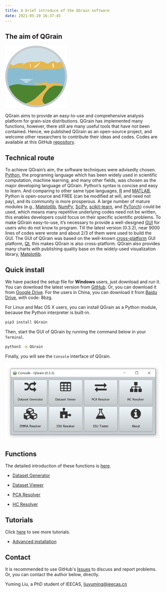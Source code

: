 ```yaml
---
title: A brief introduce of the QGrain software
date: 2021-05-20 16:37:45
---
```


## The aim of QGrain

![The logo of QGrain, Copyright 2021 Yuming Liu, All rights reserved](/images/icon.png)

QGrain aims to provide an easy-to-use and comprehensive analysis platform for grain-size distributions. QGrain has implemented many functions, however, there still are many useful tools that have not been contained. Hence, we published QGrain as an open-source project, and welcome other researchers to contribute their ideas and codes. Codes are available at this GitHub [repository](https://github.com/yuriok/QGrain/).

## Technical route

To achieve QGrain’s aim, the software techniques were advisedly chosen. [Python](https://www.python.org/), the programing language which has been widely used in scientific computation, machine learning, and many other fields, was chosen as the major developing language of QGrain. Python’s syntax is concise and easy to learn. And comparing to other same type languages, [R](https://www.r-project.org/) and [MATLAB](https://www.mathworks.com/), Python is open-source and FREE (can be modified at will, and need not pay), and its community is more prosperous. A large number of mature modules (e.g., [Matplotlib](https://matplotlib.org/), [NumPy](https://numpy.org/), [SciPy](https://www.scipy.org/), [scikit-learn](https://scikit-learn.org/), and [PyTorch](https://pytorch.org/)) could be used, which means many repetitive underlying codes need not be written, this enables developers could focus on their specific scientific problems. To make QGrain easy-to-use, it’s necessary to provide a well-designed [GUI](https://en.wikipedia.org/wiki/Graphical_user_interface/) for users who do not know to program. Till the latest version (0.3.2), near 9000 lines of codes were wrote and about 2/3 of them were used to build the GUI. The GUI of QGrain was based on the well-known [cross-platform](https://en.wikipedia.org/wiki/Cross-platform_software/) GUI platform, [Qt](https://www.qt.io/qt-for-python/), this makes QGrain is also cross-platform. QGrain also provides many charts with publishing quality base on the widely-used visualization library, [Matplotlib](https://matplotlib.org/).

## Quick install

We have packed the setup file for **Windows** users, just download and run it. You can download the latest version from [GitHub](https://github.com/yuriok/QGrain/releases/). Or, you can download it from [Google Drive](https://drive.google.com/drive/folders/1Z-xUVpxml9XHPWd0LOgxjtchCPMd1-tn?usp=sharing). For the users in China, you can download it from [Baidu Drive](https://pan.baidu.com/s/1hau7AruPkpgvzjF-mMCQaQ/), with code: 8bzg.

For Linux and Mac OS X users, you can install QGrain as a Python module, because the Python interpreter is built-in.

```bash
pip3 install QGrain
```

Then, start the GUI of QGrain by running the command below in your `Terminal`.

```bash
python3 -m QGrain
```

Finally, you will see the `Console` interface of QGrain.

![The screenshot of the initial interface](/images/console.png)

## Functions

The detailed introduction of these functions is [here](/functions).

* [Dataset Generator](/functions/dataset_generator)

* [Dataset Viewer](/functions/dataset_viewer)

* [PCA Resolver](/functions/pca_resolver)

* [HC Resolver](/functions/hc_resolver)

## Tutorials

Click [here](/tutorials) to see more tutorials.

* [Advanced installation](/tutorials/install)

## Contact

It is recommended to use GitHub's [Issues](https://github.com/yuriok/QGrain/issues/) to discuss and report problems. Or, you can contact the author below, directly.

Yuming Liu, a PhD student of IEECAS, [liuyuming@ieecas.cn](mailto:liuyuming@ieecas.cn)
